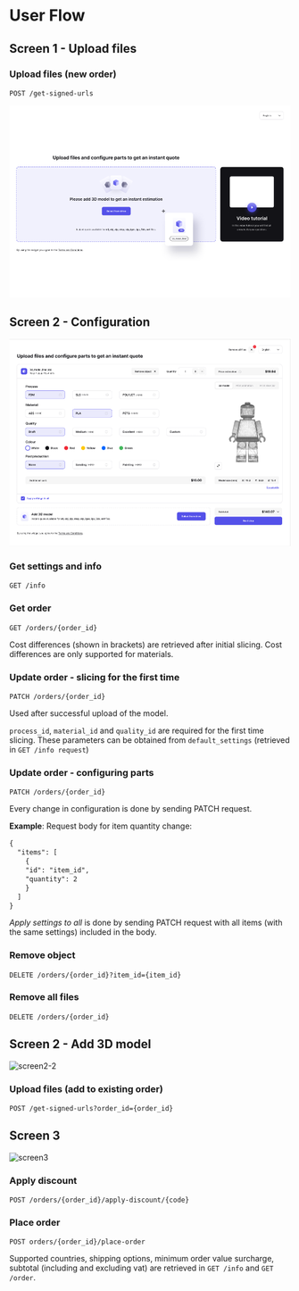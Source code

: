 # User Flow

## Screen 1 - Upload files

### Upload files (new order)
```
POST /get-signed-urls
```
![screen1](../assets/images/screen1.png)

## Screen 2 - Configuration

![screen2-1](../assets/images/screen2-1.png)

### Get settings and info
```
GET /info
```
### Get order
```
GET /orders/{order_id}
```
Cost differences (shown in brackets) are retrieved after initial slicing. Cost differences are only supported for materials.

### Update order - slicing for the first time
```
PATCH /orders/{order_id}
```
Used after successful upload of the model. 

```process_id```, ```material_id``` and ```quality_id```
are required for the first time slicing. These parameters can be obtained from ```default_settings``` (retrieved in ```GET /info request```)

### Update order - configuring parts
```
PATCH /orders/{order_id}
```
Every change in configuration is done by sending PATCH request. 

**Example**: Request body for item quantity change:
```
{
  "items": [
    {
    "id": "item_id",
    "quantity": 2
    }     
  ]
}
```

*Apply settings to all* is done by sending PATCH request with all items (with the same settings) included in the body.

### Remove object
```
DELETE /orders/{order_id}?item_id={item_id}
```
### Remove all files
```
DELETE /orders/{order_id}
```

## Screen 2 - Add 3D model

![screen2-2](../assets/images/screen2-2.png)

### Upload files (add to existing order)
```
POST /get-signed-urls?order_id={order_id}
```

## Screen 3

![screen3](../assets/images/screen3.png)

### Apply discount
```
POST /orders/{order_id}/apply-discount/{code}
```
### Place order
```
POST orders/{order_id}/place-order
```
Supported countries, shipping options, minimum order value surcharge, subtotal (including and excluding vat) are retrieved in ```GET /info``` and ```GET /order```.


